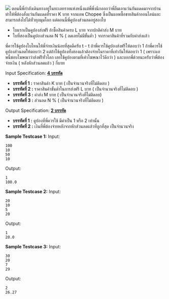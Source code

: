 ![](https://glearn.it.kmitl.ac.th:7159/api/file/file/1727547991030_1a77ab.jpg)
ตอนนี้พี่กำลังเดินทางอยู่ในทะเลทรายแห่งหนึ่งแต่พี่พึ่งนึกออกว่าพี่ลืมเอาแว่นกันแดดมาจากบ้าน ทำให้พี่ต้องสั่งแว่นกันแดดที่ราคา K บาท จากแอพ Chopee ซึ่งเป็นแอพซื้อขายสินค้าออนไลน์และสามารถส่งไปได้ทั่วทุกมุมโลก แต่ตอนนี้พี่คูปองส่วนลดอยู่สองใบ 
- ใบแรกเป็นคูปองส่งฟรี ถ้าซื้อสินค้าครบ L บาท จากปกติค่าส่ง M บาท
- ใบที่สองเป็นคูปองส่วนลด N % ( ลดเลยไม่มีขั้นต่ำ ) จากราคาสินค้าที่รวมกับค่าส่งแล้ว  

พี่ควรใช้คูปองใบไหนให้พี่จ่ายเงินน้อยที่สุดดีครับ t - t ถ้าพี่ควรใช้คูปองส่งฟรีให้ตอบว่า 1 ถ้าพี่ควรใช้คูปองส่วนลดให้ตอบว่า 2 แต่ถ้าใช้คูปองทั้งสองแล้วต้องจ่ายในราคาที่เท่ากันให้ตอบว่า 1 ( เพราะแอพนี้ชอบโฆษณาว่าส่งฟรีทั่วโลก เลยใช้คูปองตามที่เค้าโฆษณาไว้ดีกว่า ) และบอกพี่ด้วยนะครับว่าพี่ต้องจ่ายเงิน ( หลังหักส่วนลดแล้ว ) กี่บาท

Input Specification:
**<u>4 บรรทัด</u>**
- **บรรทัดที่ 1 :** ราคาสินค้า K บาท ( เป็นจำนวนจริงที่ไม่ติดลบ )
- **บรรทัดที่ 2 :** ราคาสินค้าขั้นต่ำในการส่งฟรี L บาท ( เป็นจำนวนจริงที่ไม่ติดลบ )
- **บรรทัดที่ 3 :** ค่าส่ง M บาท ( เป็นจำนวนจริงที่ไม่ติดลบ)
- **บรรทัดที่ 3 :** ส่วนลด N % ( เป็นจำนวนจริงที่ไม่ติดลบ )

Output Specification:
**<u>2 บรรทัด</u>**
- **บรรทัดที่ 1 :** คูปองที่พี่ควรใช้ มีค่าเป็น 1 หรือ 2 เท่านั้น
- **บรรทัดที่ 2 :** เงินที่พี่ต้องจ่ายหลังจากหักส่วนลดแล้วที่ถูกที่สุด เป็นจำนวนจริง

**Sample Testcase 1:**
Input:
```
100
10
50
10
```
Output:
```
1
100.0
```

**Sample Testcase 2:**
Input:
```
20
10
5
20
```
Output:
```
1
20.0
```

**Sample Testcase 3:**
Input:
```
30
20
7
29
```
Output:
```
2
26.27
```